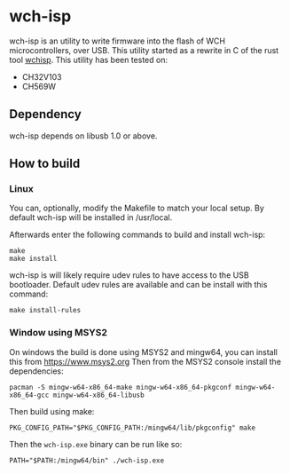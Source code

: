 wch-isp
=======

wch-isp is an utility to write firmware into the flash of WCH microcontrollers, over USB.
This utility started as a rewrite in C of the rust tool [wchisp](https://github.com/ch32-rs/wchisp).
This utility has been tested on:
 - CH32V103
 - CH569W

## Dependency

wch-isp depends on libusb 1.0 or above.

## How to build

### Linux

You can, optionally, modify the Makefile to match your local setup.
By default wch-isp will be installed in /usr/local.

Afterwards enter the following commands to build and install wch-isp:
```
make
make install
```

wch-isp is will likely require udev rules to have access to the USB bootloader.
Default udev rules are available and can be install with this command:
```
make install-rules
```

### Window using MSYS2

On windows the build is done using MSYS2 and mingw64, you can install this from https://www.msys2.org
Then from the MSYS2 console install the dependencies:
```
pacman -S mingw-w64-x86_64-make mingw-w64-x86_64-pkgconf mingw-w64-x86_64-gcc mingw-w64-x86_64-libusb
```

Then build using make:
```
PKG_CONFIG_PATH="$PKG_CONFIG_PATH:/mingw64/lib/pkgconfig" make
```

Then the `wch-isp.exe` binary can be run like so:
```
PATH="$PATH:/mingw64/bin" ./wch-isp.exe
```
